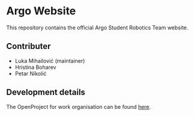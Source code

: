 # Argo Website
This repository contains the official Argo Student Robotics Team website.

## Contributer
- Luka Mihailović (maintainer)
- Hristina Boharev
- Petar Nikolić

## Development details
The OpenProject for work organisation can be found [here](https://argorobotics.openproject.com/projects/organization-website/).